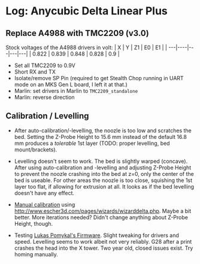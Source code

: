 # Log: Anycubic Delta Linear Plus

## Replace A4988 with TMC2209 (v3.0)

Stock voltages of the A4988 drivers in volt:
|  X  |  Y  |  Z1  |  E0  |  E1  |
| ---|----|---|---|---|
| 0.822 | 0.839 | 0.848 | 0.828 | 0.9 |

* Set all TMC2209 to 0.9V
* Short RX and TX
* Isolate/remove SP Pin (required to get Stealth Chop running in UART mode on an MKS Gen L board, I left it at that.)
* Marlin: set drivers in Marlin to `TMC2209_standalone`
* Marlin: reverse direction

## Calibration / Levelling

* After auto-calibration/-levelling, the noozle is too low and scratches the bed. Setting the Z-Probe Height to 15.6 mm instead of the default 16.8 mm produces a *tolerable* 1st layer (TODO: proper levelling, bed mount/brackets). 

* Levelling doesn't seem to work. The bed is slightly warped (concave). After using auto-calibration and -levelling and adjusting Z-Probe Height to prevent the noozle crashing into the bed at z=0, only the center of the bed is useable. For other areas the noozle is too close, squishing the 1st layer too flat, if allowing for extrusion at all. It looks as if the bed levelling doesn't have any effect. 

* [Manual calibration](delta_calib_1.png) using http://www.escher3d.com/pages/wizards/wizarddelta.php. Maybe a bit better. More iterations needed? Didn't change anything about Z-Probe Height, though.

* Testing [Lukas Pomykal's Firmware](http://www.lpomykal.cz/3d-printers/kossel/kossel-marlin-firmware). Slight tweaking for drivers and speed. Levelling seems to work albeit not very reliably. G28 after a print crashes the head into the X tower. Two year old, closed issues exist. Try homing manually.


